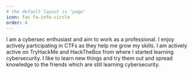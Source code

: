 ```yaml
---
# the default layout is 'page'
icon: fas fa-info-circle
order: 4
---
```


I am a cybersec enthusiast and aim to work as a professional. I enjoy actively participating in CTFs as they help me grow my skills. I am actively active on TryHackMe and HackTheBox from where I started learning cybersecurity. I like to learn new things and try them out and spread knowledge to the friends which are still learning cybersecurity.
